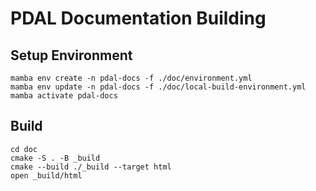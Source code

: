 # PDAL Documentation Building


## Setup Environment

```
mamba env create -n pdal-docs -f ./doc/environment.yml
mamba env update -n pdal-docs -f ./doc/local-build-environment.yml
mamba activate pdal-docs
```

## Build

```
cd doc
cmake -S . -B _build
cmake --build ./_build --target html
open _build/html
```
